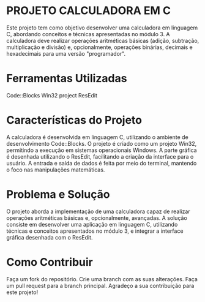 # PROJETO CALCULADORA EM C
Este projeto tem como objetivo desenvolver uma calculadora em linguagem C, abordando conceitos e técnicas apresentadas no módulo 3. A calculadora deve realizar operações aritméticas básicas (adição, subtração, multiplicação e divisão) e, opcionalmente, operações binárias, decimais e hexadecimais para uma versão "programador".

# Ferramentas Utilizadas
Code::Blocks
Win32 project
ResEdit

# Características do Projeto
A calculadora é desenvolvida em linguagem C, utilizando o ambiente de desenvolvimento Code::Blocks.
O projeto é criado como um projeto Win32, permitindo a execução em sistemas operacionais Windows.
A parte gráfica é desenhada utilizando o ResEdit, facilitando a criação da interface para o usuário.
A entrada e saída de dados é feita por meio do terminal, mantendo o foco nas manipulações matemáticas.

# Problema e Solução
O projeto aborda a implementação de uma calculadora capaz de realizar operações aritméticas básicas e, opcionalmente, avançadas. A solução consiste em desenvolver uma aplicação em linguagem C, utilizando técnicas e conceitos apresentados no módulo 3, e integrar a interface gráfica desenhada com o ResEdit.

# Como Contribuir
Faça um fork do repositório.
Crie uma branch com as suas alterações.
Faça um pull request para a branch principal.
Agradeço a sua contribuição para este projeto!